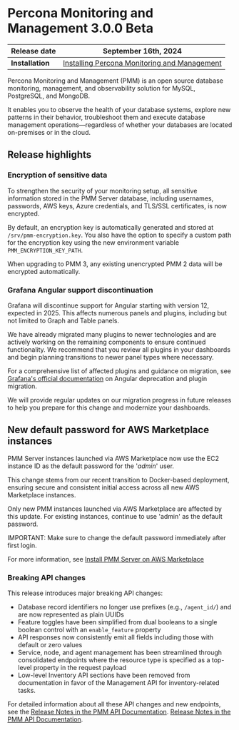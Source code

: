 # Percona Monitoring and Management 3.0.0 Beta

| **Release date** | September 16th, 2024                                                                                   |
| ----------------- | ----------------------------------------------------------------------------------------------- |
| **Installation** | [Installing Percona Monitoring and Management](https://www.percona.com/software/pmm/quickstart) |

Percona Monitoring and Management (PMM) is an open source database monitoring, management, and observability solution for MySQL, PostgreSQL, and MongoDB.

It enables you to observe the health of your database systems, explore new patterns in their behavior, troubleshoot them and execute database management operations—regardless of whether your databases are located on-premises or in the cloud.

## Release highlights

### Encryption of sensitive data

To strengthen the security of your monitoring setup, all sensitive information stored in the PMM Server database, including usernames, passwords, AWS keys, Azure credentials, and TLS/SSL certificates, is now encrypted.

By default, an encryption key is automatically generated and stored at `/srv/pmm-encryption.key`. You also have the option to specify a custom path for the encryption key using the new environment variable `PMM_ENCRYPTION_KEY_PATH`.

When upgrading to PMM 3, any existing unencrypted PMM 2 data will be encrypted automatically.

### Grafana Angular support discontinuation

Grafana will discontinue support for Angular starting with version 12, expected in 2025. This affects numerous panels and plugins, including but not limited to Graph and Table panels. 

We have already migrated many plugins to newer technologies and are actively working on the remaining components to ensure continued functionality. We recommend that you review all plugins in your dashboards and begin planning transitions to newer panel types where necessary.

For a comprehensive list of affected plugins and guidance on migration, see [Grafana's official documentation](https://grafana.com/docs/grafana/latest/developers/angular_deprecation/angular-plugins/) on Angular deprecation and plugin migration.

We will provide regular updates on our migration progress in future releases to help you prepare for this change and modernize your dashboards.

## New default password for AWS Marketplace instances

PMM Server instances launched via AWS Marketplace now use the EC2 instance ID as the default password for the '*admin*' user.

This change stems from our recent transition to Docker-based deployment, ensuring secure and consistent initial access across all new AWS Marketplace instances.

Only new PMM instances launched via AWS Marketplace are affected by this update. For existing instances, continue to use 'admin' as the default password.

IMPORTANT: Make sure to change the default password immediately after first login.

For more information, see [Install PMM Server on AWS Marketplace](../install-pmm/install-pmm-server/aws/aws.md)

### Breaking API changes

This release introduces major breaking API changes:

- Database record identifiers no longer use prefixes (e.g., `/agent_id/`) and are now represented as plain UUIDs
- Feature toggles have been simplified from dual booleans to a single boolean control with an `enable_feature` property  
- API responses now consistently emit all fields including those with default or zero values
- Service, node, and agent management has been streamlined through consolidated endpoints where the resource type is specified as a top-level property in the request payload
- Low-level Inventory API sections have been removed from documentation in favor of the Management API for inventory-related tasks.

For detailed information about all these API changes and new endpoints, see the [Release Notes in the PMM API Documentation](https://percona-pmm.readme.io/v3/reference/release-notes/3.0.0_Beta). [Release Notes in the PMM API Documentation](https://percona-pmm.readme.io/v3/reference/release-notes/3.0.0_Beta).

